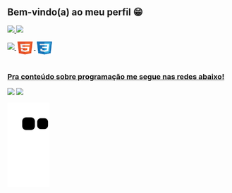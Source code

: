 ## Bem-vindo(a) ao meu perfil  😁

 <div>
   <a href="https://github.com/Barbara-M4rqu3s">
   <img height="180em" src="https://github-readme-stats.vercel.app/api?username=Barbara-M4rqu3s&show_icons=true&theme=tokyonight&include_all_commits=true&count_private=true"/>
   <img height="180em" src="https://github-readme-stats.vercel.app/api/top-langs/?username=Barbara-M4rqu3s&layout=compact&langs_count=6&theme=dracula"/>

</div>
<div style="display: inline_block"><br>
  <img src="https://cdn.jsdelivr.net/gh/devicons/devicon/icons/java/java-original.svg" />
  <img align="center" alt="HTML" height="30" width="40" src="https://raw.githubusercontent.com/devicons/devicon/master/icons/html5/html5-original.svg">
  <img align="center" alt="CSS" height="30" width="40" src="https://raw.githubusercontent.com/devicons/devicon/master/icons/css3/css3-original.svg">
</div>
 
 <br>
 
  ### Pra conteúdo sobre programação me segue nas redes abaixo!
 
<div> 
  <a href="https://www.linkedin.com/in/barbara-nassar-570618248/" target="_blank"><img src="https://img.shields.io/badge/-LinkedIn-%230077B5?style=for-the-badge&logo=linkedin&logoColor=white" target="_blank"></a>
 <a href = "mailto:barbara00marques@gmail.com"><img src="https://img.shields.io/badge/-Gmail-%23333?style=for-the-badge&logo=gmail&logoColor=white" target="_blank"></a>
 
  ![Snake animation](https://github.com/Barbara-M4rqu3s/Barbara-M4rqu3s/blob/output/github-contribution-grid-snake.svg)

</div>
